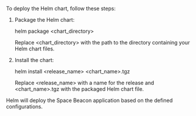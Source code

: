 To deploy the Helm chart, follow these steps:

1. Package the Helm chart:

    helm package <chart_directory>

    Replace <chart_directory> with the path to the directory containing your Helm chart files.

2. Install the chart:

    helm install <release_name> <chart_name>.tgz

    Replace <release_name> with a name for the release and <chart_name>.tgz with the packaged Helm chart file.

Helm will deploy the Space Beacon application based on the defined configurations.